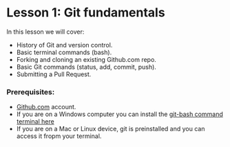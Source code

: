 # Lesson 1: Git fundamentals
In this lesson we will cover: 

* History of Git and version control.
* Basic terminal commands (bash).
* Forking and cloning an existing Github.com repo.
* Basic Git commands (status, add, commit, push).
* Submitting a Pull Request.

### Prerequisites:
* [Github.com](https://www.github.com/) account.
* If you are on a Windows computer you can install the [git-bash command terminal here](https://github.com/git-for-windows/git/releases)
* If you are on a Mac or Linux device, git is preinstalled and you can access it fropm your terminal. 


